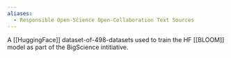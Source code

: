 ```yaml
---
aliases:
  - Responsible Open-Science Open-Collaboration Text Sources
---
```


A [[HuggingFace]] dataset-of-498-datasets used to train the HF [[BLOOM]] model as part of the BigScience intitiative.